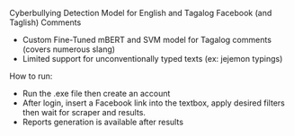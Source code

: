 Cyberbullying Detection Model for English and Tagalog Facebook (and Taglish) Comments
- Custom Fine-Tuned mBERT and SVM model for Tagalog comments (covers numerous slang)
- Limited support for unconventionally typed texts (ex: jejemon typings)

How to run:
- Run the .exe file then create an account
- After login, insert a Facebook link into the textbox, apply desired filters then wait for scraper and results.
- Reports generation is available after results

